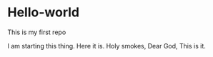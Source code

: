 # Hello-world
This is my first repo

I am starting this thing. Here it is. Holy smokes, Dear God, This is it.
